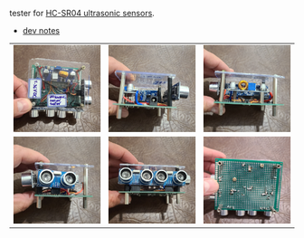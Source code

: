 tester for [HC-SR04 ultrasonic sensors](https://github.com/kamangir/bluer-ugv/blob/main/bluer_ugv/docs/parts/ultrasonic-sensor.md).

- [dev notes](https://github.com/kamangir/bluer-ugv/blob/main/bluer_ugv/docs/swallow/digital/design/ultrasonic-sensor-tester.md)

|   |   |   |
| --- | --- | --- |
| [![image](https://github.com/kamangir/assets2/blob/main/ultrasonic-sensor-tester/00.jpg?raw=true)](#)  | [![image](https://github.com/kamangir/assets2/blob/main/ultrasonic-sensor-tester/01.jpg?raw=true)](#)  | [![image](https://github.com/kamangir/assets2/blob/main/ultrasonic-sensor-tester/02.jpg?raw=true)](#)  |
| [![image](https://github.com/kamangir/assets2/blob/main/ultrasonic-sensor-tester/03.jpg?raw=true)](#)  | [![image](https://github.com/kamangir/assets2/blob/main/ultrasonic-sensor-tester/04.jpg?raw=true)](#)  | [![image](https://github.com/kamangir/assets2/blob/main/ultrasonic-sensor-tester/05.jpg?raw=true)](#)  |
